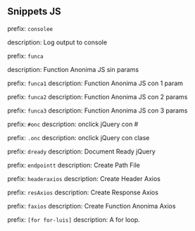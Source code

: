 ## Snippets JS

prefix:  `consolee`

description: Log output to console


prefix:  `funca`

description: Function Anonima JS sin params


prefix: `funca1`
description: Function Anonima JS con 1 param

prefix: `funca2`
description: Function Anonima JS con 2 params

prefix: `funca3`
description: Function Anonima JS con 3 params

prefix: `#onc`
description: onclick jQuery con #

prefix: `.onc`
description: onclick jQuery con clase

prefix: `dready`
description: Document Ready jQuery

prefix: `endpointt`
description: Create Path File

prefix: `headeraxios`
description: Create Header Axios

prefix: `resAxios`
description: Create Response Axios

prefix: `faxios`
description: Create Function Anonima Axios

prefix: `[for for-luis]`
description: A for loop.

